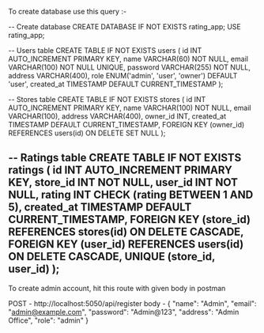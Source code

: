 To create database use this query :- 

-- Create database
CREATE DATABASE IF NOT EXISTS rating_app;
USE rating_app;

-- Users table
CREATE TABLE IF NOT EXISTS users (
    id INT AUTO_INCREMENT PRIMARY KEY,
    name VARCHAR(60) NOT NULL,
    email VARCHAR(100) NOT NULL UNIQUE,
    password VARCHAR(255) NOT NULL,
    address VARCHAR(400),
    role ENUM('admin', 'user', 'owner') DEFAULT 'user',
    created_at TIMESTAMP DEFAULT CURRENT_TIMESTAMP
);

-- Stores table
CREATE TABLE IF NOT EXISTS stores (
    id INT AUTO_INCREMENT PRIMARY KEY,
    name VARCHAR(100) NOT NULL,
    email VARCHAR(100),
    address VARCHAR(400),
    owner_id INT,
    created_at TIMESTAMP DEFAULT CURRENT_TIMESTAMP,
    FOREIGN KEY (owner_id) REFERENCES users(id) ON DELETE SET NULL
);

-- Ratings table
CREATE TABLE IF NOT EXISTS ratings (
    id INT AUTO_INCREMENT PRIMARY KEY,
    store_id INT NOT NULL,
    user_id INT NOT NULL,
    rating INT CHECK (rating BETWEEN 1 AND 5),
    created_at TIMESTAMP DEFAULT CURRENT_TIMESTAMP,
    FOREIGN KEY (store_id) REFERENCES stores(id) ON DELETE CASCADE,
    FOREIGN KEY (user_id) REFERENCES users(id) ON DELETE CASCADE,
    UNIQUE (store_id, user_id)
);
--------------------------------------------------------------------------------------------------------------------------
To create admin account, hit this route with given body in postman

POST - http://localhost:5050/api/register
body - {
  "name": "Admin",
  "email": "admin@example.com",
  "password": "Admin@123",
  "address": "Admin Office",
  "role": "admin"
}


